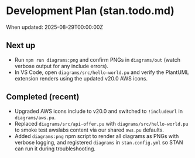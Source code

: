 # Development Plan (stan.todo.md)
When updated: 2025-08-29T00:00:00Z

## Next up
- Run `npm run diagrams:png` and confirm PNGs in `diagrams/out`
  (watch verbose output for any include errors).
- In VS Code, open `diagrams/src/hello-world.pu` and verify the
  PlantUML extension renders using the updated v20.0 AWS icons.

## Completed (recent)
- Upgraded AWS icons include to v20.0 and switched to `!includeurl`
  in `diagrams/aws.pu`.
- Replaced `diagrams/src/api-offer.pu` with
  `diagrams/src/hello-world.pu` to smoke test awslabs content via
  our shared `aws.pu` defaults.
- Added `diagrams:png` npm script to render all diagrams as PNGs
  with verbose logging, and registered `diagrams` in `stan.config.yml`
  so STAN can run it during troubleshooting.
